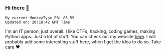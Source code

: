### Hi there 👋
<!-- PB START -->
```
My current MonkeyType PB: 85.59
Updated on: 20:18:42 GMT Time
```
<!-- PB END -->
I'm an IT person, just overall. I like CTFs, hacking, coding games, making Python apps. Just a lot of stuff.
You can check out my website [here](https://skill3472.github.io/).
I will probably add some interesting stuff here, when I get the idea to do so. Take care ❤️
